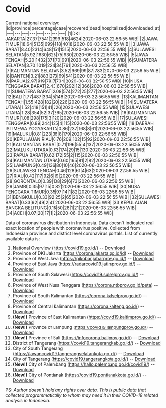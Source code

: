 # Covid
Current national overview:
|id|province|percentage|case|recovered|dead|hospitalized|downloaded_at|
|---|---|---|---|---|---|---|---|
|1|DKI JAKARTA|27.37|7541|2399|518|4624|2020-06-03 22:56:55 WIB|
|2|JAWA TIMUR|18.64|5135|699|418|4018|2020-06-03 22:56:55 WIB|
|3|JAWA BARAT|8.40|2314|648|151|1515|2020-06-03 22:56:55 WIB|
|4|SULAWESI SELATAN|5.92|1630|625|75|930|2020-06-03 22:56:55 WIB|
|5|JAWA TENGAH|5.20|1432|371|70|991|2020-06-03 22:56:55 WIB|
|6|SUMATERA SELATAN|3.70|1019|224|34|761|2020-06-03 22:56:55 WIB|
|7|KALIMANTAN SELATAN|3.52|969|99|87|783|2020-06-03 22:56:55 WIB|
|8|BANTEN|3.21|883|273|69|541|2020-06-03 22:56:55 WIB|
|9|PAPUA|2.97|819|78|7|734|2020-06-03 22:56:55 WIB|
|10|NUSA TENGGARA BARAT|2.43|670|292|12|366|2020-06-03 22:56:55 WIB|
|11|SUMATERA BARAT|2.08|574|272|25|277|2020-06-03 22:56:55 WIB|
|12|BALI|1.77|487|334|5|148|2020-06-03 22:56:55 WIB|
|13|KALIMANTAN TENGAH|1.55|428|182|20|226|2020-06-03 22:56:55 WIB|
|14|SUMATERA UTARA|1.52|418|151|41|226|2020-06-03 22:56:55 WIB|
|15|SULAWESI UTARA|1.28|354|52|37|265|2020-06-03 22:56:55 WIB|
|16|KALIMANTAN TIMUR|1.08|298|175|3|120|2020-06-03 22:56:55 WIB|
|17|SULAWESI TENGGARA|0.89|244|125|4|115|2020-06-03 22:56:55 WIB|
|18|DAERAH ISTIMEWA YOGYAKARTA|0.86|237|168|8|61|2020-06-03 22:56:55 WIB|
|19|MALUKU|0.81|223|36|8|179|2020-06-03 22:56:55 WIB|
|20|KEPULAUAN RIAU|0.76|209|102|15|92|2020-06-03 22:56:55 WIB|
|21|KALIMANTAN BARAT|0.71|196|55|4|137|2020-06-03 22:56:55 WIB|
|22|MALUKU UTARA|0.63|174|29|15|130|2020-06-03 22:56:55 WIB|
|23|PAPUA BARAT|0.62|172|55|2|115|2020-06-03 22:56:55 WIB|
|24|KALIMANTAN UTARA|0.60|165|81|2|82|2020-06-03 22:56:55 WIB|
|25|LAMPUNG|0.49|136|80|10|46|2020-06-03 22:56:55 WIB|
|26|SULAWESI TENGAH|0.46|128|61|4|63|2020-06-03 22:56:55 WIB|
|27|RIAU|0.42|117|92|6|19|2020-06-03 22:56:55 WIB|
|28|GORONTALO|0.39|108|29|6|73|2020-06-03 22:56:55 WIB|
|29|JAMBI|0.35|97|15|0|82|2020-06-03 22:56:55 WIB|
|30|NUSA TENGGARA TIMUR|0.35|97|14|1|82|2020-06-03 22:56:55 WIB|
|31|BENGKULU|0.33|92|25|2|65|2020-06-03 22:56:55 WIB|
|32|SULAWESI BARAT|0.33|92|49|2|41|2020-06-03 22:56:55 WIB|
|33|KEPULAUAN BANGKA BELITUNG|0.18|50|28|1|21|2020-06-03 22:56:55 WIB|
|34|ACEH|0.07|20|17|1|2|2020-06-03 22:56:55 WIB|

Data of coronavirus distribution in Indonesia. Data doesn't indicated real exact location of people with coronavirus positive. Collected from Indonesian province and district level coronavirus portals. List of currently available data is:
1. National Overview (https://covid19.go.id/) -- [Download](https://www.dropbox.com/s/66ly270fw4y76fx/covid_nasional.csv?dl=0)
2. Province of DKI Jakarta (https://corona.jakarta.go.id/id) -- [Download](https://riwayat-file-covid-19-dki-jakarta-jakartagis.hub.arcgis.com/)
3. Province of West Java (https://pikobar.jabarprov.go.id/) -- [Download](https://www.dropbox.com/s/alg0zp60fylq6cn/covid_jabar.csv?dl=0)
4. Province of East Java (https://radarcovid19.jatimprov.go.id/) -- [Download](https://www.dropbox.com/sh/e7vtgcnl4ckbvr4/AADo9UMRDZvrhHn66qTHZOvNa?dl=0)
5. Province of South Sulawesi (https://covid19.sulselprov.go.id/) -- [Download](https://www.dropbox.com/s/z5ek23lwcztj7z7/covid_sulsel.csv?dl=0)
6. Province of West Nusa Tenggara (https://corona.ntbprov.go.id/peta) -- [Download](https://www.dropbox.com/s/4p2k93n42xx0c00/covid_ntb.csv?dl=0)
7. Province of South Kalimantan (https://corona.kalselprov.go.id/) -- [Download](https://www.dropbox.com/sh/7aa2kvz8lb04pzz/AADH1Oj5oFMw2mp-D3JStPRsa?dl=0)
8. Province of Central Kalimantan (https://corona.kalteng.go.id/) -- [Download](https://www.dropbox.com/s/9q01v5r3ys2ozk4/covid_kalteng.csv?dl=0)
9. **(New!)** Province of East Kalimantan (https://covid19.kaltimprov.go.id/) -- [Download](https://www.dropbox.com/sh/qhpxj532nm80goa/AAB6ek_fp1__ieTR0TFQpfIga?dl=0)
10. **(New!)** Province of Lampung (https://covid19.lampungprov.go.id/) -- [Download](https://www.dropbox.com/s/ecuew6oa9kzwqwx/covid_lampung.csv?dl=0)
11. **(New!)** Province of Bali (https://infocorona.baliprov.go.id/) -- [Download](https://www.dropbox.com/sh/iceiwun4ufttmiu/AAC7dSRMpfTjPI1Lfzw-LeCUa?dl=0)
12. District of Tangerang (https://covid19.tangerangkab.go.id/) -- [Download](https://www.dropbox.com/sh/yxovyy6sy5bnz4p/AACZzVHinisKmz8oQWyQJ3nua?dl=0)
13. City of South Tangerang (https://lawancovid19.tangerangselatankota.go.id/) -- [Download](https://www.dropbox.com/s/zlvxo4ivswdzmle/covid_tangsel.csv?dl=0)
14. City of Tangerang (https://covid19.tangerangkota.go.id/) -- [Download](https://www.dropbox.com/s/e53224kvdrpjzy0/covid_tangkot.csv?dl=0)
15. **(New!)** City of Palembang (https://hallo.palembang.go.id/covid19/) -- [Download](https://www.dropbox.com/sh/oj17bhwhlpjht9e/AABZEG-OiaSaFvikATDx6coEa?dl=0)
16. **(New!)** City of Pontianak (https://covid19.pontianakkota.go.id/) -- [Download](https://www.dropbox.com/sh/66if3y4ly51j4sh/AADQ-zwLGa7Kz4ZzJgDw2-3na?dl=0)

PS: *Author doesn't hold any rights over data. This is public data that collected programmatically to whom may need it in their COVID-19 related analysis in Indonesia.*

